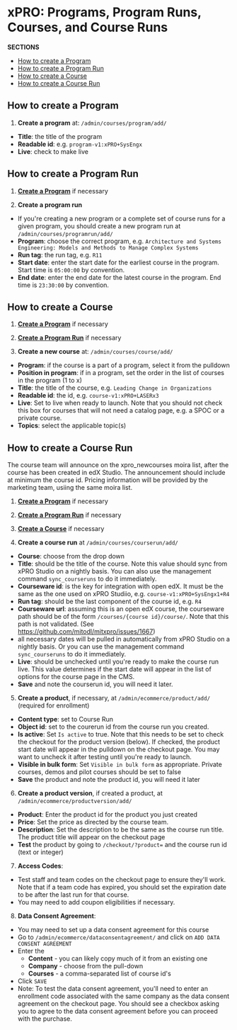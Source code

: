 # xPRO: Programs, Program Runs, Courses, and Course Runs

**SECTIONS**

- [How to create a Program](#how-to-create-a-program)
- [How to create a Program Run](#how-to-create-a-program-run)
- [How to create a Course](#how-to-create-a-course)
- [How to create a Course Run](#how-to-create-a-course-run)

## How to create a Program

1. **Create a program** at: `/admin/courses/program/add/`

- **Title**: the title of the program
- **Readable id**: e.g. `program-v1:xPRO+SysEngx`
- **Live**: check to make live

## How to create a Program Run

1. **[Create a Program](#how-to-create-a-program)** if necessary

2. **Create a program run**

- If you're creating a new program or a complete set of course runs for a given program, you should create a new program run at `/admin/courses/programrun/add/`
- **Program**: choose the correct program, e.g. `Architecture and Systems Engineering: Models and Methods to Manage Complex Systems`
- **Run tag**: the run tag, e.g. `R11`
- **Start date**: enter the start date for the earliest course in the program. Start time is `05:00:00` by convention.
- **End date**: enter the end date for the latest course in the program. End time is `23:30:00` by convention.

## How to create a Course

1. **[Create a Program](#how-to-create-a-program)** if necessary

2. **[Create a Program Run](#how-to-create-a-program-run)** if necessary

3. **Create a new course** at: `/admin/courses/course/add/`

- **Program**: if the course is a part of a program, select it from the pulldown
- **Position in program**: if in a program, set the order in the list of courses in the program (1 to x)
- **Title**: the title of the course, e.g. `Leading Change in Organizations`
- **Readable id**: the id, e.g. `course-v1:xPRO+LASERx3`
- **Live**: Set to live when ready to launch. Note that you should not check this box for courses that will not need a catalog page, e.g. a SPOC or a private course.
- **Topics**: select the applicable topic(s)

## How to create a Course Run

The course team will announce on the xpro_newcourses moira list, after the course has been created in edX Studio. The announcement should include at minimum the course id. Pricing information will be provided by the marketing team, usiing the same moira list.

1. **[Create a Program](#how-to-create-a-program)** if necessary

2. **[Create a Program Run](#how-to-create-a-program-run)** if necessary

3. **[Create a Course](#how-to-create-a-course)** if necessary

4. **Create a course run** at `/admin/courses/courserun/add/`

- **Course**: choose from the drop down
- **Title**: should be the title of the course. Note this value should sync from xPRO Studio on a nightly basis. You can also use the management command `sync_courseruns` to do it immediately.
- **Courseware id**: is the key for integration with open edX. It must be the same as the one used on xPRO Studiio, e.g. `course-v1:xPRO+SysEngx1+R4`
- **Run tag**: should be the last component of the course id, e.g. `R4`
- **Courseware url**: assuming this is an open edX course, the courseware path should be of the form
  `/courses/{course id}/course/`. Note that this path is not validated. (See
  https://github.com/mitodl/mitxpro/issues/1667)
- all necessary dates will be pulled in automatically from xPRO Studio on a nightly basis. Or you can use the management command `sync_courseruns` to do it immediately.
- **Live**: should be unchecked until you're ready to make the course run live. This value determines if the start date will appear in the list of options for the course page in the CMS.
- **Save** and note the courserun id, you will need it later.

5. **Create a product**, if necessary, at `/admin/ecommerce/product/add/` (required for enrollment)

- **Content type**: set to Course Run
- **Object id**: set to the courerun id from the course run you created.
- **Is active**: Set `Is active` to true. Note that this needs to be set to check the checkout for the product version (below). If checked, the product start date will appear in the pulldown on the checkout page. You may want to uncheck it after testing until you're ready to launch.
- **Visible in bulk form**: Set `Visible in bulk form` as appropriate. Private courses, demos and pilot courses should be set to false
- **Save** the product and note the product id, you will need it later

6. **Create a product version**, if created a product, at `/admin/ecommerce/productversion/add/`

- **Product**: Enter the product id for the product you just created
- **Price**: Set the price as directed by the course team.
- **Description**: Set the description to be the same as the course run title. The product title will appear on the checkout page
- **Test** the product by going to `/checkout/?product=` and the course run id (text or integer)

7. **Access Codes**:

- Test staff and team codes on the checkout page to ensure they'll work. Note that if a team code has expired, you should set the expiration date to be after the last run for that course.
- You may need to add coupon eligibilities if necessary.

8. **Data Consent Agreement**:

- You may need to set up a data consent agreement for this course
- Go to `/admin/ecommerce/dataconsentagreement/` and click on `ADD DATA CONSENT AGREEMENT`
- Enter the
  - **Content** - you can likely copy much of it from an existing one
  - **Company** - choose from the pull-down
  - **Courses** - a comma-separated list of course id's
- Click `SAVE`
- Note: To test the data consent agreement, you'll need to enter an enrollment code associated with the same company as the data consent agreement on the checkout page. You should see a checkbox asking you to agree to the data consent agreement before you can proceed with the purchase.
